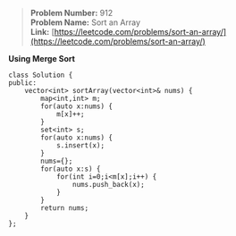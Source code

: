 > **Problem Number:** 912 <br>
> **Problem Name:** Sort an Array <br>
> **Link:** [https://leetcode.com/problems/sort-an-array/](https://leetcode.com/problems/sort-an-array/) <br>

**Using Merge Sort**

    class Solution {
    public:
        vector<int> sortArray(vector<int>& nums) {
            map<int,int> m;
            for(auto x:nums) {
                m[x]++;
            }
            set<int> s;
            for(auto x:nums) {
                s.insert(x);
            }
            nums={};
            for(auto x:s) {
                for(int i=0;i<m[x];i++) {
                    nums.push_back(x);
                }
            }
            return nums;
        }
    };

